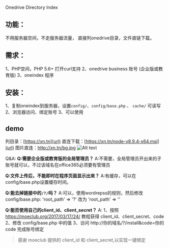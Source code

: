 Onedrive Directory Index

## 功能：
不用服务器空间，不走服务器流量，
直接列onedrive目录，文件直链下载。

## 需求：
1、PHP空间，PHP 5.6+ 打开curl支持
2、onedrive business 账号 (企业版或教育版)
3、oneindex 程序 

## 安装：
1、复制oneindex到服务器，设置` config/ `、`config/base.php` 、 `cache/` 可读写
2、浏览器访问、绑定账号
3、可以使用

## demo
列目录：[https://xn.tn](url)
直连下载：[https://xn.tn/node-v8.9.4-x64.msi](url)
图片直连：http://xn.tn/bg.jpg
![Alt text](http://xn.tn/bg.jpg)

Q&A:
**Q:需要企业版或教育版的全局管理员？**
A:不需要，全局管理员开出来的子账号就可以，不过该域名在office365必须要有管理员

**Q:文件上传后，不能即时在程序页面显示出来？**
A:有缓存，可以在config/base.php设置缓存时间。

**Q:能去掉链接中的`/?/`吗？**
A:可以，使用wordrepss的规则，然后修改 config/base.php:
    'root_path' => '?' 改为 'root_path' => ''

**Q:能否使用自己的client_id、client_secret？**
A: 1、按照 https://moeclub.org/2017/03/17/24/ 教程获得 client_id、client_secret、code
    2、修改 config/base.php 中的值
    3、访问 http://你的域名/?/install&code=你的code 完成账号绑定



> 感谢 moeclub 提供的 client_id 和 client_secret,以实现一键绑定
